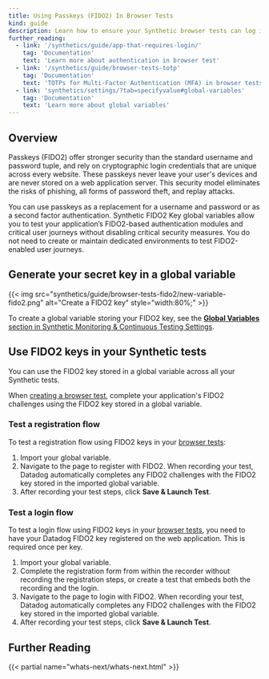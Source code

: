 ```yaml
---
title: Using Passkeys (FIDO2) In Browser Tests
kind: guide
description: Learn how to ensure your Synthetic browser tests can log in to your applications. 
further_reading:
  - link: '/synthetics/guide/app-that-requires-login/'
    tag: 'Documentation'
    text: 'Learn more about authentication in browser test'
  - link: '/synthetics/guide/browser-tests-totp'
    tag: 'Documentation'
    text: 'TOTPs for Multi-Factor Authentication (MFA) in browser tests'
  - link: 'synthetics/settings/?tab=specifyvalue#global-variables'
    tag: 'Documentation'
    text: 'Learn more about global variables'
---
```


## Overview

Passkeys (FIDO2) offer stronger security than the standard username and password tuple, and rely on cryptographic login credentials that are unique across every website. These passkeys never leave your user's devices and are never stored on a web application server. This security model eliminates the risks of phishing, all forms of password theft, and replay attacks.

You can use passkeys as a replacement for a username and password or as a second factor authentication. Synthetic FIDO2 Key global variables allow you to test your application’s FIDO2-based authentication modules and critical user journeys without disabling critical security measures. You do not need to create or maintain dedicated environments to test FIDO2-enabled user journeys.

## Generate your secret key in a global variable

{{< img src="synthetics/guide/browser-tests-fido2/new-variable-fido2.png" alt="Create a FIDO2 key" style="width:80%;" >}}

To create a global variable storing your FIDO2 key, see the [**Global Variables** section in Synthetic Monitoring & Continuous Testing Settings][4].

## Use FIDO2 keys in your Synthetic tests

You can use the FIDO2 key stored in a global variable across all your Synthetic tests. 

When [creating a browser test][3], complete your application's FIDO2 challenges using the FIDO2 key stored in a global variable.

### Test a registration flow

To test a registration flow using FIDO2 keys in your [browser tests][3]:

1. Import your global variable.
2. Navigate to the page to register with FIDO2. When recording your test, Datadog automatically completes any FIDO2 challenges with the FIDO2 key stored in the imported global variable.
3. After recording your test steps, click **Save & Launch Test**.

### Test a login flow

To test a login flow using FIDO2 keys in your [browser tests][3], you need to have your Datadog FIDO2 key registered on the web application. This is required once per key.

1. Import your global variable.
2. Complete the registration form from within the recorder without recording the registration steps, or create a test that embeds both the recording and the login.
3. Navigate to the page to login with FIDO2. When recording your test, Datadog automatically completes any FIDO2 challenges with the FIDO2 key stored in the imported global variable.
5. After recording your test steps, click **Save & Launch Test**.

## Further Reading

{{< partial name="whats-next/whats-next.html" >}}

[1]: https://app.datadoghq.com/synthetics/settings/variables
[2]: /account_management/rbac/?tab=datadogapplication#custom-roles
[3]: /synthetics/browser_tests/
[4]: /synthetics/settings/?tab=fido2key